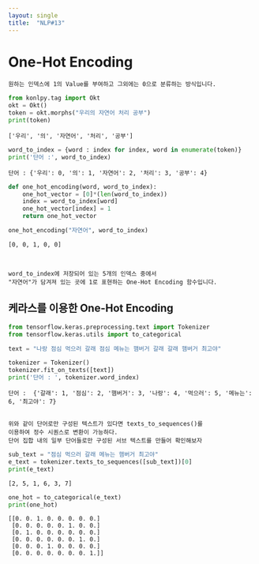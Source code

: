 ```yaml
---
layout: single
title:  "NLP#13"
---
```


# One-Hot Encoding

    원하는 인덱스에 1의 Value를 부여하고 그외에는 0으로 분류하는 방식입니다.


```python
from konlpy.tag import Okt
okt = Okt()
token = okt.morphs("우리의 자연어 처리 공부")
print(token)
```

    ['우리', '의', '자연어', '처리', '공부']
    


```python
word_to_index = {word : index for index, word in enumerate(token)}
print('단어 :', word_to_index)
```

    단어 : {'우리': 0, '의': 1, '자연어': 2, '처리': 3, '공부': 4}
    


```python
def one_hot_encoding(word, word_to_index):
    one_hot_vector = [0]*(len(word_to_index))
    index = word_to_index[word]
    one_hot_vector[index] = 1
    return one_hot_vector

one_hot_encoding("자연어", word_to_index)
```




    [0, 0, 1, 0, 0]



    word_to_index에 저장되어 있는 5개의 인덱스 중에서
    "자연어"가 담겨져 있는 곳에 1로 표현하는 One-Hot Encoding 함수입니다.

## 케라스를 이용한 One-Hot Encoding


```python
from tensorflow.keras.preprocessing.text import Tokenizer
from tensorflow.keras.utils import to_categorical

text = "나랑 점심 먹으러 갈래 점심 메뉴는 햄버거 갈래 갈래 햄버거 최고야"

tokenizer = Tokenizer()
tokenizer.fit_on_texts([text])
print('단어 : ', tokenizer.word_index)
```

    단어 :  {'갈래': 1, '점심': 2, '햄버거': 3, '나랑': 4, '먹으러': 5, '메뉴는': 6, '최고야': 7}
    

    위와 같이 단어로만 구성된 텍스트가 있다면 texts_to_sequences()를
    이용하여 정수 시퀀스로 변환이 가능하다.
    단어 집합 내의 일부 단어들로만 구성된 서브 텍스트를 만들어 확인해보자


```python
sub_text = "점심 먹으러 갈래 메뉴는 햄버거 최고야"
e_text = tokenizer.texts_to_sequences([sub_text])[0]
print(e_text)
```

    [2, 5, 1, 6, 3, 7]
    


```python
one_hot = to_categorical(e_text)
print(one_hot)
```

    [[0. 0. 1. 0. 0. 0. 0. 0.]
     [0. 0. 0. 0. 0. 1. 0. 0.]
     [0. 1. 0. 0. 0. 0. 0. 0.]
     [0. 0. 0. 0. 0. 0. 1. 0.]
     [0. 0. 0. 1. 0. 0. 0. 0.]
     [0. 0. 0. 0. 0. 0. 0. 1.]]
    
